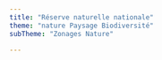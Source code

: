 ```yaml
---
title: "Réserve naturelle nationale"
theme: "nature Paysage Biodiversité"
subTheme: "Zonages Nature"

---
```

